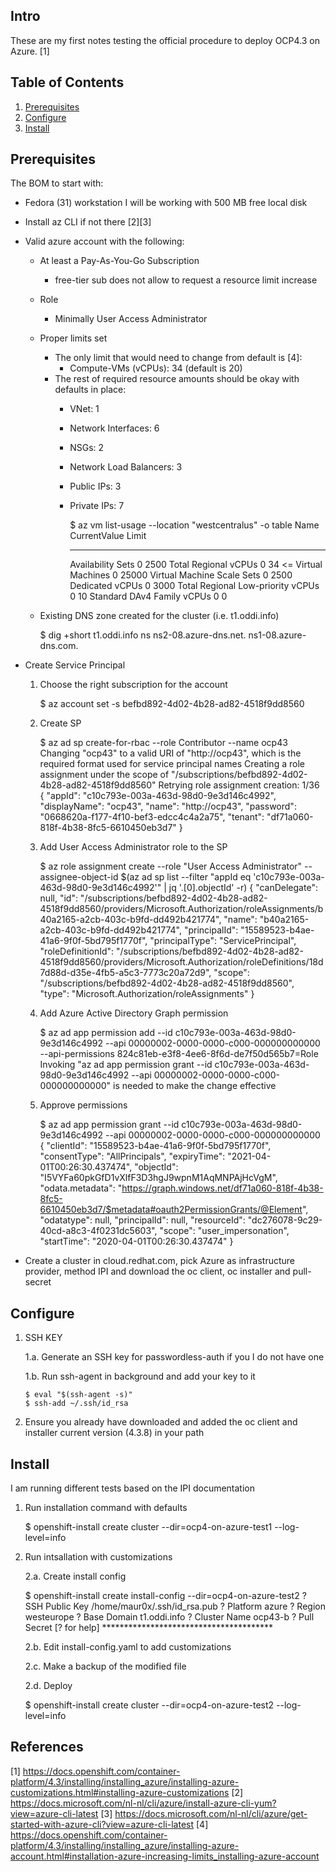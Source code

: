 ## Intro

These are my first notes testing the official procedure to deploy OCP4.3 on Azure. [1]

## Table of Contents

 1. [Prerequisites](#Prerequisites)
 2. [Configure](#Configure)
 3. [Install](#Intall)


## Prerequisites

The BOM to start with:

 - Fedora (31) workstation I will be working with 500 MB free local disk
 - Install az CLI if not there [2][3]
 - Valid azure account with the following:
   - At least a Pay-As-You-Go Subscription
     - free-tier sub does not allow to request a resource limit increase
   - Role
     - Minimally User Access Administrator
   - Proper limits set
     - The only limit that would need to change from default is [4]:
       - Compute-VMs (vCPUs): 34 (default is 20)
     - The rest of required resource amounts should be okay with defaults in place:
       - VNet: 1
       - Network Interfaces: 6
       - NSGs: 2
       - Network Load Balancers: 3
       - Public IPs: 3
       - Private IPs: 7

            $ az vm list-usage --location "westcentralus" -o table
            Name                               CurrentValue    Limit
            ---------------------------------  --------------  -------
            Availability Sets                  0               2500
            Total Regional vCPUs               0               34      <=
            Virtual Machines                   0               25000
            Virtual Machine Scale Sets         0               2500
            Dedicated vCPUs                    0               3000
            Total Regional Low-priority vCPUs  0               10
            Standard DAv4 Family vCPUs         0               0


    - Existing DNS zone created for the cluster (i.e. t1.oddi.info)

        $ dig +short t1.oddi.info ns
        ns2-08.azure-dns.net.
        ns1-08.azure-dns.com.


  - Create Service Principal

    1. Choose the right subscription for the account

        $ az account set -s befbd892-4d02-4b28-ad82-4518f9dd8560

    2. Create SP

        $ az ad sp create-for-rbac --role Contributor --name ocp43
        Changing "ocp43" to a valid URI of "http://ocp43", which is the required format used for service principal names
        Creating a role assignment under the scope of "/subscriptions/befbd892-4d02-4b28-ad82-4518f9dd8560"
          Retrying role assignment creation: 1/36
        {
          "appId": "c10c793e-003a-463d-98d0-9e3d146c4992",
          "displayName": "ocp43",
          "name": "http://ocp43",
          "password": "0668620a-f177-4f10-bef3-edcc4c4a2a75",
          "tenant": "df71a060-818f-4b38-8fc5-6610450eb3d7"
        }


    3. Add User Access Administrator role to the SP

       $ az role assignment create --role "User Access Administrator" --assignee-object-id $(az ad sp list --filter "appId eq 'c10c793e-003a-463d-98d0-9e3d146c4992'"  | jq '.[0].objectId' -r)
      {
        "canDelegate": null,
        "id": "/subscriptions/befbd892-4d02-4b28-ad82-4518f9dd8560/providers/Microsoft.Authorization/roleAssignments/b40a2165-a2cb-403c-b9fd-dd492b421774",
        "name": "b40a2165-a2cb-403c-b9fd-dd492b421774",
        "principalId": "15589523-b4ae-41a6-9f0f-5bd795f1770f",
        "principalType": "ServicePrincipal",
        "roleDefinitionId": "/subscriptions/befbd892-4d02-4b28-ad82-4518f9dd8560/providers/Microsoft.Authorization/roleDefinitions/18d7d88d-d35e-4fb5-a5c3-7773c20a72d9",
        "scope": "/subscriptions/befbd892-4d02-4b28-ad82-4518f9dd8560",
        "type": "Microsoft.Authorization/roleAssignments"
      }


    4. Add Azure Active Directory Graph permission

       $ az ad app permission add --id c10c793e-003a-463d-98d0-9e3d146c4992 --api 00000002-0000-0000-c000-000000000000 --api-permissions 824c81eb-e3f8-4ee6-8f6d-de7f50d565b7=Role
       Invoking "az ad app permission grant --id c10c793e-003a-463d-98d0-9e3d146c4992 --api 00000002-0000-0000-c000-000000000000" is needed to make the change effective


    5. Approve permissions

       $ az ad app permission grant --id c10c793e-003a-463d-98d0-9e3d146c4992 --api 00000002-0000-0000-c000-000000000000
        {
          "clientId": "15589523-b4ae-41a6-9f0f-5bd795f1770f",
          "consentType": "AllPrincipals",
          "expiryTime": "2021-04-01T00:26:30.437474",
          "objectId": "I5VYFa60pkGfD1vXlfF3D3hgJ9wpnM1AqMNPAjHcVgM",
          "odata.metadata": "https://graph.windows.net/df71a060-818f-4b38-8fc5-6610450eb3d7/$metadata#oauth2PermissionGrants/@Element",
          "odatatype": null,
          "principalId": null,
          "resourceId": "dc276078-9c29-40cd-a8c3-4f0231dc5603",
          "scope": "user_impersonation",
          "startTime": "2020-04-01T00:26:30.437474"
        }


 - Create a cluster in cloud.redhat.com, pick Azure as infrastructure provider, method IPI and download the oc client, oc installer and pull-secret


## Configure

 1. SSH KEY

    1.a. Generate an SSH key for passwordless-auth if you I do not have one

    1.b. Run ssh-agent in background and add your key to it

        $ eval "$(ssh-agent -s)"
        $ ssh-add ~/.ssh/id_rsa


 2. Ensure you already have downloaded and added the oc client and installer current version (4.3.8) in your path


## Install

I am running different tests based on the IPI documentation

 1. Run installation command with defaults

    $ openshift-install create cluster --dir=ocp4-on-azure-test1 --log-level=info

 2. Run intsallation with customizations
 
    2.a. Create install config
    
     $ openshift-install create install-config --dir=ocp4-on-azure-test2
     ? SSH Public Key /home/maur0x/.ssh/id_rsa.pub
     ? Platform azure
     ? Region westeurope
     ? Base Domain t1.oddi.info
     ? Cluster Name ocp43-b
     ? Pull Secret [? for help] ***************************************

    2.b. Edit install-config.yaml to add customizations
    
    2.c. Make a backup of the modified file
    
    2.d. Deploy
    
     $ openshift-install create cluster --dir=ocp4-on-azure-test2 --log-level=info

## References

 [1] https://docs.openshift.com/container-platform/4.3/installing/installing_azure/installing-azure-customizations.html#installing-azure-customizations
 [2] https://docs.microsoft.com/nl-nl/cli/azure/install-azure-cli-yum?view=azure-cli-latest
 [3] https://docs.microsoft.com/nl-nl/cli/azure/get-started-with-azure-cli?view=azure-cli-latest
 [4] https://docs.openshift.com/container-platform/4.3/installing/installing_azure/installing-azure-account.html#installation-azure-increasing-limits_installing-azure-account
